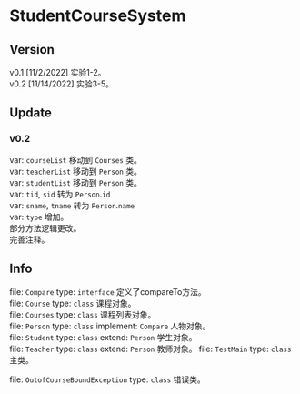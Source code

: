 # StudentCourseSystem

## Version

v0.1     [11/2/2022]     实验1-2。  
v0.2     [11/14/2022]    实验3-5。  


## Update
### v0.2

var: `courseList`       移动到  `Courses`   类。  
var: `teacherList`      移动到  `Person`    类。  
var: `studentList`      移动到  `Person`    类。  
var: `tid`, `sid`       转为    `Person`.`id`  
var: `sname`, `tname`   转为    `Person`.`name`  
var: `type`             增加。  
部分方法逻辑更改。  
完善注释。  


## Info

file: `Compare`     type: `interface`                       定义了compareTo方法。  
file: `Course`      type: `class`                           课程对象。  
file: `Courses`     type: `class`                           课程列表对象。  
file: `Person`      type: `class`   implement: `Compare`    人物对象。  
file: `Student`     type: `class`   extend: `Person`        学生对象。  
file: `Teacher`     type: `class`   extend: `Person`        教师对象。
file: `TestMain`    type: `class`                           主类。  

  
file: `OutofCourseBoundException` type: `class`             错误类。



